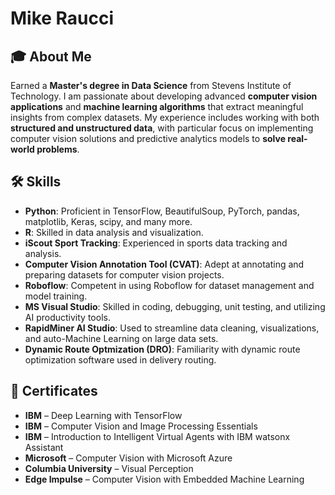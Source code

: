 # Mike Raucci

## 🎓 About Me
Earned a **Master's degree in Data Science** from Stevens Institute of Technology. I am passionate about developing advanced **computer vision applications** and **machine learning algorithms** that extract meaningful insights from complex datasets. My experience includes working with both **structured and unstructured data**, with particular focus on implementing computer vision solutions and predictive analytics models to **solve real-world problems**.

## 🛠️ Skills
- **Python**: Proficient in TensorFlow, BeautifulSoup, PyTorch, pandas, matplotlib, Keras, scipy, and many more.
- **R**: Skilled in data analysis and visualization.
- **iScout Sport Tracking**: Experienced in sports data tracking and analysis.
- **Computer Vision Annotation Tool (CVAT)**: Adept at annotating and preparing datasets for computer vision projects.
- **Roboflow**: Competent in using Roboflow for dataset management and model training.
- **MS Visual Studio**: Skilled in coding, debugging, unit testing, and utilizing AI productivity tools.
- **RapidMiner AI Studio**: Used to streamline data cleaning, visualizations, and auto-Machine Learning on large data sets.
- **Dynamic Route Optmization (DRO)**: Familiarity with dynamic route optimization software used in delivery routing.
 

## 📃 Certificates
- **IBM** – Deep Learning with TensorFlow 
- **IBM** – Computer Vision and Image Processing Essentials 
- **IBM** – Introduction to Intelligent Virtual Agents with IBM watsonx Assistant 
- **Microsoft** – Computer Vision with Microsoft Azure 
- **Columbia University** – Visual Perception 
- **Edge Impulse** – Computer Vision with Embedded Machine Learning
